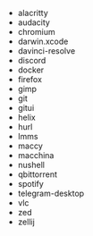 - alacritty
- audacity
- chromium
- darwin.xcode
- davinci-resolve
- discord
- docker
- firefox
- gimp
- git
- gitui
- helix
- hurl
- lmms
- maccy
- macchina
- nushell
- qbittorrent
- spotify
- telegram-desktop
- vlc
- zed
- zellij
